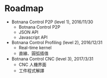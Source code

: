# Roadmap

* Botnana Control P2P (level 1), 2016/11/30
    * Botnana Control P2P
    * JSON API
    * Javascript API
* Botnana Control Profiling (level 2), 2016/12/31
    * Real-time kernel
    * 直線、圓弧插值
* Botnana Control CNC (level 3), 2017/3/31
    * CNC 人機界面
    * 工件程式解譯